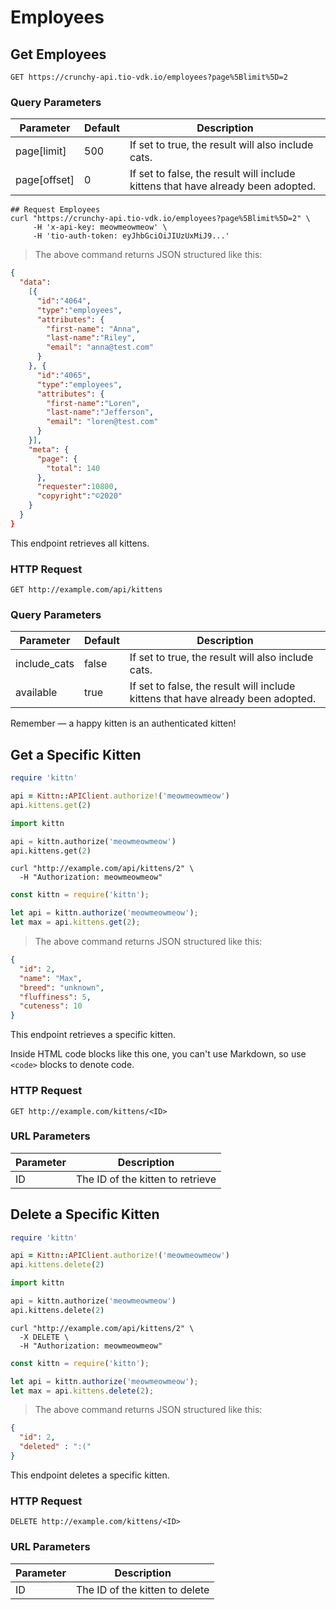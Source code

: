 # Employees

## Get Employees

`GET https://crunchy-api.tio-vdk.io/employees?page%5Blimit%5D=2`

### Query Parameters

Parameter | Default | Description
--------- | ------- | -----------
page[limit] | 500 | If set to true, the result will also include cats.
page[offset] | 0 | If set to false, the result will include kittens that have already been adopted.

```shell
## Request Employees
curl "https://crunchy-api.tio-vdk.io/employees?page%5Blimit%5D=2" \
     -H 'x-api-key: meowmeowmeow' \
     -H 'tio-auth-token: eyJhbGciOiJIUzUxMiJ9...'
```

> The above command returns JSON structured like this:

```json
{
  "data":
    [{
      "id":"4064",
      "type":"employees",
      "attributes": {
        "first-name": "Anna",
        "last-name":"Riley",
        "email": "anna@test.com"
      }
    }, {
      "id":"4065",
      "type":"employees",
      "attributes": {
        "first-name":"Loren",
        "last-name":"Jefferson",
        "email": "loren@test.com"
      }
    }],
    "meta": {
      "page": {
        "total": 140
      },
      "requester":10800,
      "copyright":"©2020"
    }
  }
}
```

This endpoint retrieves all kittens.

### HTTP Request

`GET http://example.com/api/kittens`

### Query Parameters

Parameter | Default | Description
--------- | ------- | -----------
include_cats | false | If set to true, the result will also include cats.
available | true | If set to false, the result will include kittens that have already been adopted.

<aside class="success">
Remember — a happy kitten is an authenticated kitten!
</aside>

## Get a Specific Kitten

```ruby
require 'kittn'

api = Kittn::APIClient.authorize!('meowmeowmeow')
api.kittens.get(2)
```

```python
import kittn

api = kittn.authorize('meowmeowmeow')
api.kittens.get(2)
```

```shell
curl "http://example.com/api/kittens/2" \
  -H "Authorization: meowmeowmeow"
```

```javascript
const kittn = require('kittn');

let api = kittn.authorize('meowmeowmeow');
let max = api.kittens.get(2);
```

> The above command returns JSON structured like this:

```json
{
  "id": 2,
  "name": "Max",
  "breed": "unknown",
  "fluffiness": 5,
  "cuteness": 10
}
```

This endpoint retrieves a specific kitten.

<aside class="warning">Inside HTML code blocks like this one, you can't use Markdown, so use <code>&lt;code&gt;</code> blocks to denote code.</aside>

### HTTP Request

`GET http://example.com/kittens/<ID>`

### URL Parameters

Parameter | Description
--------- | -----------
ID | The ID of the kitten to retrieve

## Delete a Specific Kitten

```ruby
require 'kittn'

api = Kittn::APIClient.authorize!('meowmeowmeow')
api.kittens.delete(2)
```

```python
import kittn

api = kittn.authorize('meowmeowmeow')
api.kittens.delete(2)
```

```shell
curl "http://example.com/api/kittens/2" \
  -X DELETE \
  -H "Authorization: meowmeowmeow"
```

```javascript
const kittn = require('kittn');

let api = kittn.authorize('meowmeowmeow');
let max = api.kittens.delete(2);
```

> The above command returns JSON structured like this:

```json
{
  "id": 2,
  "deleted" : ":("
}
```

This endpoint deletes a specific kitten.

### HTTP Request

`DELETE http://example.com/kittens/<ID>`

### URL Parameters

Parameter | Description
--------- | -----------
ID | The ID of the kitten to delete
